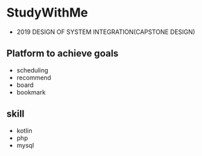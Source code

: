 # StudyWithMe
- 2019 DESIGN OF SYSTEM INTEGRATION(CAPSTONE DESIGN)

## Platform to achieve goals
- scheduling
- recommend
- board
- bookmark

## skill
- kotlin
- php
- mysql
